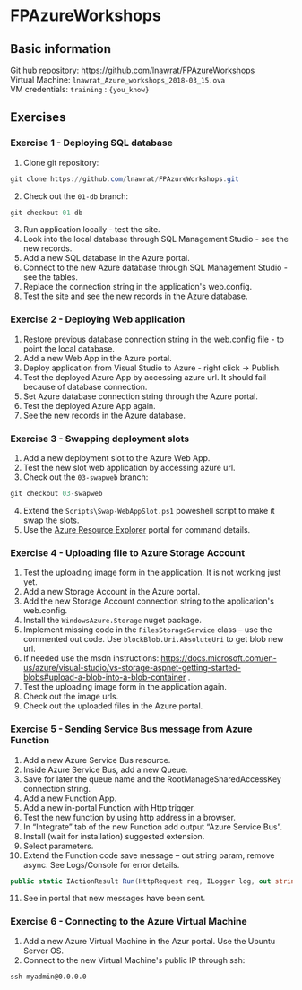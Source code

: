 # FPAzureWorkshops

## Basic information
Git hub repository: https://github.com/lnawrat/FPAzureWorkshops  
Virtual Machine: `lnawrat_Azure_workshops_2018-03_15.ova`  
VM credentials: `training` : `{you_know}`

## Exercises

### Exercise 1 - Deploying SQL database

1. Clone git repository:
```powershell 
git clone https://github.com/lnawrat/FPAzureWorkshops.git
```
2. Check out the `01-db` branch:
```powershell
git checkout 01-db
```
3. Run application locally - test the site.
4. Look into the local database through SQL Management Studio - see the new records.
5. Add a new SQL database in the Azure portal.
6. Connect to the new Azure database through SQL Management Studio - see the tables.
7. Replace the connection string in the application's web.config.
8. Test the site and see the new records in the Azure database.

### Exercise 2 - Deploying Web application

1. Restore previous database connection string in the web.config file - to point the local database.
2. Add a new Web App in the Azure portal.
3. Deploy application from Visual Studio to Azure - right click -> Publish.
4. Test the deployed Azure App by accessing azure url. It should fail because of database connection.
5. Set Azure database connection string through the Azure portal.
6. Test the deployed Azure App again.
7. See the new records in the Azure database.

### Exercise 3 - Swapping deployment slots

1. Add a new deployment slot to the Azure Web App.
2. Test the new slot web application by accessing azure url.
3. Check out the `03-swapweb` branch:
```powershell 
git checkout 03-swapweb
```
4. Extend the `Scripts\Swap-WebAppSlot.ps1` poweshell script to make it swap the slots.
5. Use the [Azure Resource Explorer](https://resources.azure.com) portal for command details.

### Exercise 4 - Uploading file to Azure Storage Account

1. Test the uploading image form in the application. It is not working just yet.
2. Add a new Storage Account in the Azure portal.
3. Add the new Storage Account connection string to the application's web.config.
4. Install the `WindowsAzure.Storage` nuget package.
5. Implement missing code in the `FilesStorageService` class – use the commented out code. Use `blockBlob.Uri.AbsoluteUri`
to get blob new url.
6. If needed use the msdn instructions: https://docs.microsoft.com/en-us/azure/visual-studio/vs-storage-aspnet-getting-started-blobs#upload-a-blob-into-a-blob-container .
7. Test the uploading image form in the application again.
8. Check out the image urls.
9. Check out the uploaded files in the Azure portal.

### Exercise 5 - Sending Service Bus message from Azure Function

1. Add a new Azure Service Bus resource.
2. Inside Azure Service Bus, add a new Queue.
3. Save for later the queue name and the RootManageSharedAccessKey connection string.
4. Add a new Function App.
5. Add a new in-portal Function with Http trigger.
6. Test the new function by using http address in a browser.
7. In “Integrate” tab of the new Function add output “Azure Service Bus”.
8. Install (wait for installation) suggested extension.
9. Select parameters.
10. Extend the Function code save message – out string param, remove async. See Logs/Console for error details.
```C#
public static IActionResult Run(HttpRequest req, ILogger log, out string outMsg)
```
11. See in portal that new messages have been sent.


### Exercise 6 - Connecting to the Azure Virtual Machine

1. Add a new Azure Virtual Machine in the Azur portal. Use the Ubuntu Server OS.
2. Connect to the new Virtual Machine's public IP through ssh:
```ssh
ssh myadmin@0.0.0.0
```
